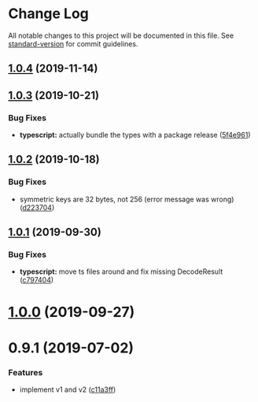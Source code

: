 # Change Log

All notable changes to this project will be documented in this file. See [standard-version](https://github.com/conventional-changelog/standard-version) for commit guidelines.

## [1.0.4](https://github.com/panva/paseto/compare/v1.0.3...v1.0.4) (2019-11-14)



## [1.0.3](https://github.com/panva/paseto/compare/v1.0.2...v1.0.3) (2019-10-21)


### Bug Fixes

* **typescript:** actually bundle the types with a package release ([5f4e961](https://github.com/panva/paseto/commit/5f4e961f954e6181c79abf20f5b69d2cfd675a33))

## [1.0.2](https://github.com/panva/paseto/compare/v1.0.1...v1.0.2) (2019-10-18)


### Bug Fixes

* symmetric keys are 32 bytes, not 256 (error message was wrong) ([d223704](https://github.com/panva/paseto/commit/d223704))



## [1.0.1](https://github.com/panva/paseto/compare/v1.0.0...v1.0.1) (2019-09-30)


### Bug Fixes

* **typescript:** move ts files around and fix missing DecodeResult ([c797404](https://github.com/panva/paseto/commit/c797404))



# [1.0.0](https://github.com/panva/paseto/compare/v0.9.1...v1.0.0) (2019-09-27)



# 0.9.1 (2019-07-02)


### Features

* implement v1 and v2 ([c11a3ff](https://github.com/panva/paseto/commit/c11a3ff))
